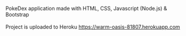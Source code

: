 PokeDex application made with HTML, CSS, Javascript (Node.js) & Bootstrap<br /><br />
Project is uploaded to Heroku https://warm-oasis-81807.herokuapp.com


